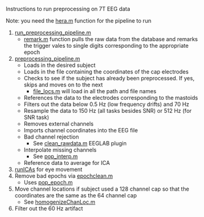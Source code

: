Instructions to run preprocessing on 7T EEG data

Note: you need the [hera.m](https://github.com/LabNeuroCogDevel/7T_EEG/blob/main/Functions/hera.m) function for the pipeline to run

1. [run_preprocessing_pipeline.m](https://github.com/LabNeuroCogDevel/7T_EEG/blob/main/Functions/preprocessing/run_preprocessing_pipeline.m)
   - [remark.m](https://github.com/LabNeuroCogDevel/7T_EEG/blob/main/Functions/preprocessing/remark.m) function pulls the raw data from the database and remarks the trigger vales to single digits corresponding to the appropriate epoch
2. [preprocessing_pipeline.m](https://github.com/LabNeuroCogDevel/7T_EEG/blob/main/Functions/preprocessing/preprocessing_pipeline.m)
    - Loads in the desired subject
    - Loads in the file containing the coordinates of the cap electrodes
    - Checks to see if the subject has already been preprocessed. If yes, skips and moves on to the next
      - [file_locs.m](https://github.com/LabNeuroCogDevel/7T_EEG/blob/main/Functions/preprocessing/file_locs.m) will load in all the path and file names 
    - References the data to the electrodes corresponding to the mastoids
    - Filters out the data below 0.5 Hz (low frequency drifts) and 70 Hz
    - Resample the data to 150 Hz (all tasks besides SNR) or 512 Hz (for SNR task)
    - Removes external channels 
    - Imports channel coordinates into the EEG file
    - Bad channel rejection
      - See [clean_rawdata.m](https://github.com/sccn/clean_rawdata) EEGLAB plugin
   - Interpolate missing channels
      - See [pop_interp.m](https://github.com/INCF/p3-validator/blob/master/trunk/lib/eeglab9_0_4_5s/functions/popfunc/pop_interp.m)
   - Reference data to average for ICA
3. [runICAs](https://github.com/LabNeuroCogDevel/7T_EEG/blob/main/Functions/preprocessing/runICAs.m) for eye movement
4. Remove bad epochs via [epochclean.m](https://github.com/LabNeuroCogDevel/7T_EEG/blob/main/Functions/preprocessing/epochlean.m)
   - Uses [pop_epoch.m](https://github.com/sccn/eeglab/blob/develop/functions/popfunc/pop_epoch.m)
5. Move channel locations if subject used a 128 channel cap so that the coordinates are the same as the 64 channel cap
   - See [homogenizeChanLoc.m](https://github.com/LabNeuroCogDevel/7T_EEG/blob/main/Functions/preprocessing/homogenizeChanLoc.m)
6. Filter out the 60 Hz artifact 

